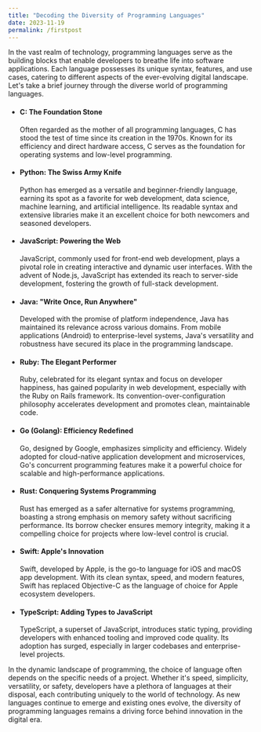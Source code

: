 ```yaml
---
title: "Decoding the Diversity of Programming Languages"
date: 2023-11-19
permalink: /firstpost
---
```


In the vast realm of technology, programming languages serve as the building blocks that enable developers to breathe life into software applications. Each language possesses its unique syntax, features, and use cases, catering to different aspects of the ever-evolving digital landscape. Let's take a brief journey through the diverse world of programming languages.

- #### C: The Foundation Stone
  Often regarded as the mother of all programming languages, C has stood the test of time since its creation in the 1970s. Known for its efficiency and direct hardware access, C serves as the foundation for operating systems and low-level programming.

- #### Python: The Swiss Army Knife
  Python has emerged as a versatile and beginner-friendly language, earning its spot as a favorite for web development, data science, machine learning, and artificial intelligence. Its readable syntax and extensive libraries make it an excellent choice for both newcomers and seasoned developers.

- #### JavaScript: Powering the Web
  JavaScript, commonly used for front-end web development, plays a pivotal role in creating interactive and dynamic user interfaces. With the advent of Node.js, JavaScript has extended its reach to server-side development, fostering the growth of full-stack development.

- #### Java: "Write Once, Run Anywhere"
  Developed with the promise of platform independence, Java has maintained its relevance across various domains. From mobile applications (Android) to enterprise-level systems, Java's versatility and robustness have secured its place in the programming landscape.

- #### Ruby: The Elegant Performer
  Ruby, celebrated for its elegant syntax and focus on developer happiness, has gained popularity in web development, especially with the Ruby on Rails framework. Its convention-over-configuration philosophy accelerates development and promotes clean, maintainable code.

- #### Go (Golang): Efficiency Redefined
  Go, designed by Google, emphasizes simplicity and efficiency. Widely adopted for cloud-native application development and microservices, Go's concurrent programming features make it a powerful choice for scalable and high-performance applications.

- #### Rust: Conquering Systems Programming
  Rust has emerged as a safer alternative for systems programming, boasting a strong emphasis on memory safety without sacrificing performance. Its borrow checker ensures memory integrity, making it a compelling choice for projects where low-level control is crucial.

- #### Swift: Apple's Innovation
  Swift, developed by Apple, is the go-to language for iOS and macOS app development. With its clean syntax, speed, and modern features, Swift has replaced Objective-C as the language of choice for Apple ecosystem developers.

- #### TypeScript: Adding Types to JavaScript
  TypeScript, a superset of JavaScript, introduces static typing, providing developers with enhanced tooling and improved code quality. Its adoption has surged, especially in larger codebases and enterprise-level projects.

In the dynamic landscape of programming, the choice of language often depends on the specific needs of a project. Whether it's speed, simplicity, versatility, or safety, developers have a plethora of languages at their disposal, each contributing uniquely to the world of technology. As new languages continue to emerge and existing ones evolve, the diversity of programming languages remains a driving force behind innovation in the digital era.
